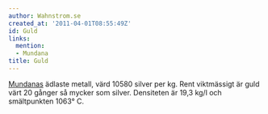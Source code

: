 ```yaml
---
author: Wahnstrom.se
created_at: '2011-04-01T08:55:49Z'
id: Guld
links:
  mention:
  - Mundana
title: Guld
---
```


[Mundanas] ädlaste metall, värd 10580 silver per kg. Rent viktmässigt är guld värt 20 gånger så
mycker som silver. Densiteten är 19,3 kg/l och smältpunkten 1063° C.

  [Mundanas]: Mundana